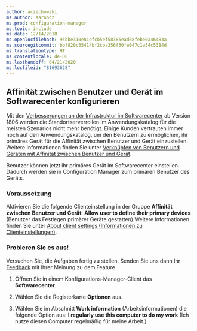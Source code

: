 ```yaml
---
author: aczechowski
ms.author: aaroncz
ms.prod: configuration-manager
ms.topic: include
ms.date: 12/14/2018
ms.openlocfilehash: 95bbe310e81efcb5ef58385ead68febe0a46483a
ms.sourcegitcommit: bbf820c35414bf2cba356f30fe047c1a34c5384d
ms.translationtype: HT
ms.contentlocale: de-DE
ms.lasthandoff: 04/21/2020
ms.locfileid: "81693628"
---
```

## <a name="configure-user-device-affinity-in-software-center"></a><a name="bkmk_uda"></a> Affinität zwischen Benutzer und Gerät im Softwarecenter konfigurieren
<!--3485366-->
Mit den [Verbesserungen an der Infrastruktur im Softwarecenter](../../../plan-design/changes/whats-new-in-version-1806.md#software-center-infrastructure-improvements) ab Version 1806 werden die Standortserverrollen im Anwendungskatalog für die meisten Szenarios nicht mehr benötigt. Einige Kunden vertrauten immer noch auf den Anwendungskatalog, um den Benutzern zu ermöglichen, ihr primäres Gerät für die Affinität zwischen Benutzer und Gerät einzustellen. Weitere Informationen finden Sie unter [Verknüpfen von Benutzern und Geräten mit Affinität zwischen Benutzer und Gerät](../../../../apps/deploy-use/link-users-and-devices-with-user-device-affinity.md).

Benutzer können jetzt ihr primäres Gerät im Softwarecenter einstellen. Dadurch werden sie in Configuration Manager zum primären Benutzer des Geräts.


### <a name="prerequisite"></a>Voraussetzung

Aktivieren Sie die folgende Clienteinstellung in der Gruppe **Affinität zwischen Benutzer und Gerät**: **Allow user to define their primary devices** (Benutzer das Festlegen primärer Geräte gestatten) Weitere Informationen finden Sie unter [About client settings (Informationen zu Clienteinstellungen)](../../../clients/deploy/about-client-settings.md#user-and-device-affinity).


### <a name="try-it-out"></a>Probieren Sie es aus!

Versuchen Sie, die Aufgaben fertig zu stellen. Senden Sie uns dann Ihr [Feedback](../../../understand/find-help.md#product-feedback) mit Ihrer Meinung zu dem Feature.

1. Öffnen Sie in einem Konfigurations-Manager-Client das **Softwarecenter**.  

2. Wählen Sie die Registerkarte **Optionen** aus.  

3. Wählen Sie im Abschnitt **Work information** (Arbeitsinformationen) die folgende Option aus: **I regularly use this computer to do my work** (Ich nutze diesen Computer regelmäßig für meine Arbeit.)  
